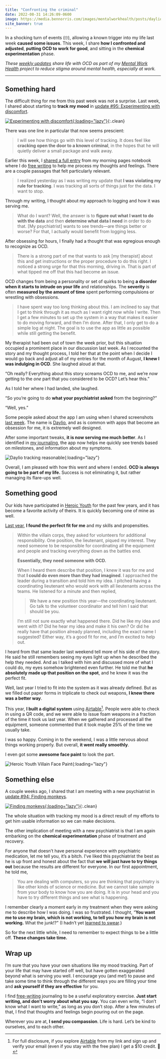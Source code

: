 ```yaml
---
title: "Confronting the criminal"
date: 2022-08-31 14:26:09-0600
image: https://media.bennorris.com/images/mentalworkhealth/posts/daylio-tracking-reasonable.png
site_banner: true
---
```


In a shocking turn of events (🙄), allowing a known trigger into my life last week **caused some issues**. This week, I share **how I confronted and adjusted**, **putting OCD to work for good**, and sitting in the **chemical experimentation** phase.

_These [weekly updates](https://bennorris.com/tags/weekly-update/) share life with OCD as part of my [Mental Work Health](https://bennorris.com/mental-work-health) project to reduce stigma around mental health, especially at work._

***

## Something hard

The difficult thing for me from this past week was not a surprise. Last week, I shared about starting to **track my mood** in [update #95: Experimenting with discomfort](https://bennorris.com/2022/08/26/experimenting-with-discomfort).

[![Experimenting with discomfort](https://media.bennorris.com/images/mentalworkhealth/posts/experimenting-with-discomfort.jpg){:loading="lazy"}](https://bennorris.com/2022/08/26/experimenting-with-discomfort){:.clean}

There was one line in particular that now seems prescient:

> I will see how things go with this level of tracking. It does feel like **cracking open the door to a known criminal**, in the hopes that he will quietly deliver a small package and walk away.

Earlier this week, I [shared a full entry](https://bennorris.com/2022/08/30/falling-prey-to-ocd) from my morning pages notebook where I do [free writing](https://bennorris.com/tags/free-writing/) to help me process my thoughts and feelings. There are a couple passages that felt particularly relevant.

> I realized yesterday as I was writing my update that **I was violating my rule for tracking**. I was tracking all sorts of things just for the data. I want to stop.

Through my writing, I thought about my approach to logging and how it was serving me.

> What do I want? Well, the answer is to **figure out what I want to do with the data** and then **determine what data I need** in order to do that. [My psychiatrist] wants to see trends—are things better or worse? For that, I actually would benefit from logging less.

After obsessing for hours, I finally had a thought that was egregious enough to recognize as OCD.

> There is a strong part of me that wants to ask [my therapist] about this and get instructions or the proper procedure to do this right. I noticed a strong urge for that this morning, driving in. That is part of what tipped me off that this had become an issue.

OCD changes from being a personality or set of quirks to being **a disorder when it starts to intrude on your life** and relationships. The **severity** is often **measured by the amount of time** spent performing compulsions or wrestling with obsessions.

> I have spent way too long thinking about this. I am inclined to say that I get to think through it as much as I want right now while I write. Then I get a few minutes to set up the system in a way that makes it easier to do moving forward, and then I’m done. After that, I only get to do a simple log at night. The goal is to use the app as little as possible while still getting the benefit.

My therapist had been out of town the week prior, but this situation occupied a prominent place in our discussion last week. As I recounted the story and my thought process, I told her that at the point when I decide I would go back and adjust all of my entries for the month of August, **I knew I was indulging in OCD**. She laughed aloud at that.

“Oh really? Everything about this story screams OCD to me, and we’re *now* getting to the *one* part that you considered to be OCD? Let’s hear this.”

As I told her where I had landed, she laughed.

“So you’re going to do **what your psychiatrist asked** from the beginning?”

“Well, yes.”

Some people asked about the app I am using when I shared screenshots [last week](https://bennorris.com/2022/08/26/experimenting-with-discomfort). The name is [Daylio](https://daylio.net), and as is common with apps that become an obsession for me, it is extremely well designed.

After some important tweaks, **it is now serving me much better**. As I identified in [my journaling](https://bennorris.com/2022/08/30/falling-prey-to-ocd), the app now helps me quickly see trends based on milestones, and information about my symptoms.

![Daylio tracking reasonable](https://media.bennorris.com/images/mentalworkhealth/posts/daylio-tracking-reasonable.png){:loading="lazy"}

Overall, I am pleased with how this went and where I ended. **OCD is always going to be part of my life.** Success is not eliminating it, but rather managing its flare-ups well.


## Something good

Our kids have participated in [Heroic Youth](https://bennorris.org/tags/heroic-youth/) for the past few years, and it has become a favorite activity of theirs. It is quickly becoming one of mine as well.

[Last year](https://bennorris.com/2021/07/15/ocd-in-action), **I found the perfect fit for me** and my skills and propensities.

> Within the villain corps, they asked for volunteers for additional responsibility. One position, the lieutenant, piqued my interest. They need someone to be responsible for coordinating all the equipment and people and tracking everything down as the battles end.
> 
> **Essentially, they need someone with OCD.**
> 
> When I heard them describe that position, I knew it was for me and that **I could do even more than they had imagined**. I approached the leader during a transition and told him my idea. I pitched having a coordinating lieutenant who would work with all lieutenants across the teams. He listened for a minute and then replied,
> 
>> We have a new position this year—the coordinating lieutenant. Go talk to the volunteer coordinator and tell him I said that should be you.
> 
> I’m still not sure exactly what happened there. Did he like my idea and went with it? Did he hear my idea and make it his own? Or did he really have that position already planned, including the exact name I suggested? Either way, it’s a good fit for me, and I’m excited to help out.

I heard from that same leader last weekend tell more of his side of the story. He said he still remembers seeing my eyes light up when he described the help they needed. And as I talked with him and discussed more of what I could do, my eyes somehow brightened even further. He told me that **he absolutely made up that position on the spot**, and he knew it was the perfect fit.

Well, last year I tried to fit into the system as it was already defined. But as we filled out paper forms in triplicate to check out weapons, **I knew there was a better way**.

This year, **I built a digital system** using [Airtable](https://airtable.com/invite/r/iq1olUvv)[^1]. People were able to check in using a QR code, and we were able to issue foam weapons in a fraction of the time it took us last year. When we gathered and processed all the equipment, someone commented that it took maybe 25% of the time we usually take.

I was so happy. Coming in to the weekend, I was a little nervous about things working properly. But overall, **it went really smoothly**.

I even got some **awesome face paint** to look the part.

![Heroic Youth Villain Face Paint](https://media.bennorris.com/images/mentalworkhealth/posts/heroic-youth-villain-face-paint.jpeg){:loading="lazy"}


## Something else

A couple weeks ago, I shared that I am meeting with a new psychiatrist in [update #94: Finding monkeys](https://bennorris.com/2022/08/19/finding-monkeys).

[![Finding monkeys](https://media.bennorris.com/images/mentalworkhealth/posts/finding-monkeys.jpg){:loading="lazy"}](https://bennorris.com/2022/08/19/finding-monkeys){:.clean}

The whole situation with tracking my mood is a direct result of my efforts to get him usable information so we can make decisions.

The other implication of meeting with a new psychiatrist is that I am again embarking on the **chemical experimentation** phase of treatment and recovery.

For anyone that doesn’t have personal experience with psychiatric medication, let me tell you, it’s a bitch. I’ve liked this psychiatrist the best as he is up front and honest about the fact that **we will just have to try things out** because the results are different for everyone. In our first appointment, he told me,

> You are dealing with computers, so you are thinking that psychiatry is like other kinds of science or medicine. But we cannot take sample from your body to know how you are doing. It is in your head and you have to try different things and see what is happening.

I remember clearly a moment early in my treatment when they were asking me to describe how I was doing. I was so frustrated. I thought, “**You want me to use my brain, which is not working, to tell you how my brain is not working.** What the junk!?” (I hadn’t yet [learned to swear](https://bennorris.com/2022/05/02/learning-to-swear).)

So for the next little while, I need to remember to expect things to be a little off. **These changes take time.**


## Wrap up

I’m sure that you have your own situations like my mood tracking. Part of your life that may have started off well, but have gotten exaggerated beyond what is serving you well. I encourage you (and me!) to pause and take some time to think through the different ways you are filling your time and **ask yourself if they are effective** for you.

I find [free-writing](https://bennorris.com/tags/free-writing/) journaling to be a useful exploratory exercise. **Just start writing, and don’t worry about what you say.** You can even write, “I don’t know what I want to write,” as long as you don’t stop. After a few minutes of that, I find that thoughts and feelings begin pouring out on the page.

Wherever you are at, **I send you compassion**. Life is hard. Let’s be kind to ourselves, and to each other.


[^1]: For full disclosure, if you explore [Airtable](https://airtable.com/invite/r/iq1olUvv) from my link and sign up and verify your email (even if you stay with the free plan) I get a $10 credit. 🥳




